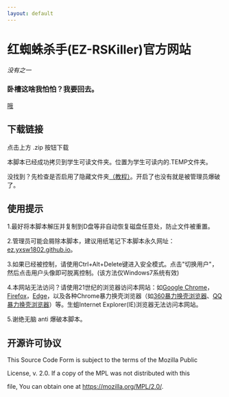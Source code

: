```yaml
---
layout: default
---
```

# 红蜘蛛杀手(EZ-RSKiller)官方网站
*没有之一*
### 卧槽这啥我怕怕？我要回去。
[哦](https://yxsw1802.com.cn)
## 下载链接
点击上方 .zip 按钮下载

本脚本已经成功拷贝到学生可读文件夹。位置为学生可读内的.TEMP文件夹。

没找到？先检查是否启用了隐藏文件夹[（教程）](https://support.microsoft.com/zh-cn/help/14201/windows-show-hidden-files)。开启了也没有就是被管理员爆破了。
## 使用提示
1.最好将本脚本解压并复制到D盘等非自动恢复磁盘任意处，防止文件被重置。

2.管理员可能会屑除本脚本，建议用纸笔记下本脚本永久网址：[ez.yxsw1802.github.io](https://ez.yxsw1802.com.cn)。

3.如果已经被控制，请使用Ctrl+Alt+Delete键进入安全模式。点击"切换用户"，然后点击用户头像即可脱离控制。(该方法仅Windows7系统有效)

4.本网站无法访问？请使用21世纪的浏览器访问本网站：如[Google Chrome](https://www.google.cn/chrome/index.html)，[Firefox](http://www.firefox.com.cn/)，[Edge](https://www.microsoft.com/zh-cn/windows/microsoft-edge)，以及各种Chrome暴力换壳浏览器（如[360暴力换壳浏览器](https://browser.360.cn/)、[QQ暴力换壳浏览器](https://browser.qq.com)）等。生蛆Internet Explorer(IE)浏览器无法访问本网站。

5.谢绝无脑 anti 爆破本脚本。
## 开源许可协议
This Source Code Form is subject to the terms of the Mozilla Public

License, v. 2.0. If a copy of the MPL was not distributed with this

file, You can obtain one at https://mozilla.org/MPL/2.0/.